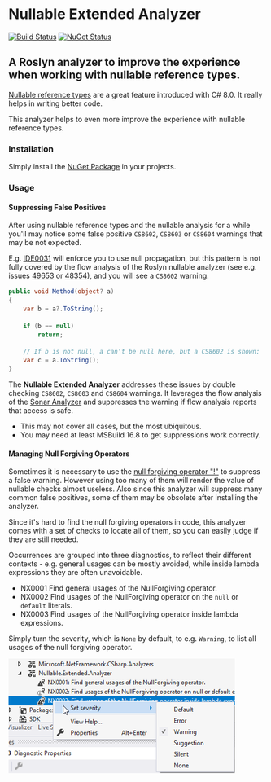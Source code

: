 # Nullable Extended Analyzer 
[![Build Status](https://dev.azure.com/tom-englert/Open%20Source/_apis/build/status/Nullable.Extended.Analyzer?branchName=master)](https://dev.azure.com/tom-englert/Open%20Source/_build/latest?definitionId=39&branchName=master)
[![NuGet Status](https://img.shields.io/nuget/v/Nullable.Extended.Analyzer.svg)](https://www.nuget.org/packages/Nullable.Extended.Analyzer/)

## A Roslyn analyzer to improve the experience when working with nullable reference types.

[Nullable reference types](https://docs.microsoft.com/en-us/dotnet/csharp/nullable-references) 
are a great feature introduced with C# 8.0. It really helps in writing better code.

This analyzer helps to even more improve the experience with nullable reference types.

### Installation

Simply install the [NuGet Package](https://www.nuget.org/packages/Nullable.Extended.Analyzer/) in your projects.

### Usage

#### Suppressing False Positives

After using nullable reference types and the nullable analysis for a while you'll may notice some false positive `CS8602`, `CS8603` or `CS8604` warnings that may be not expected.

E.g. [IDE0031](https://docs.microsoft.com/en-us/dotnet/fundamentals/code-analysis/style-rules/ide0031) will enforce you to use null propagation, 
but this pattern is not fully covered by the flow analysis of the Roslyn nullable analyzer (see e.g. issues [49653](https://github.com/dotnet/roslyn/issues/49653) 
or [48354](https://github.com/dotnet/roslyn/issues/48354)), and you will see a `CS8602` warning:

```c#
public void Method(object? a) 
{
    var b = a?.ToString();

    if (b == null)
        return;

    // If b is not null, a can't be null here, but a CS8602 is shown:
    var c = a.ToString();
}
``` 

The **Nullable Extended Analyzer** addresses these issues by double checking `CS8602`, `CS8603` and `CS8604` warnings.
It leverages the flow analysis of the [Sonar Analyzer](https://github.com/SonarSource/sonar-dotnet) and suppresses the 
warning if flow analysis reports that access is safe.

- This may not cover all cases, but the most ubiquitous.
- You may need at least MSBuild 16.8 to get suppressions work correctly.

#### Managing Null Forgiving Operators

Sometimes it is necessary to use the [null forgiving operator "!"](https://docs.microsoft.com/en-us/dotnet/csharp/language-reference/operators/null-forgiving) to suppress a false warning.
However using too many of them will render the value of nullable checks almost useless.
Also since this analyzer will suppress many common false positives, some of them may be obsolete after installing the analyzer.

Since it's hard to find the null forgiving operators in code, this analyzer comes with a set of checks to locate all of them, so you can easily judge if they are still needed.

Occurrences are grouped into three diagnostics, to reflect their different contexts - e.g. general usages can be mostly avoided, while inside lambda expressions they are often unavoidable.
- NX0001 Find general usages of the NullForgiving operator.
- NX0002 Find usages of the NullForgiving operator on the `null` or `default` literals.
- NX0003 Find usages of the NullForgiving operator inside lambda expressions.

Simply turn the severity, which is `None` by default, to e.g. `Warning`, to list all usages of the null forgiving operator.

![image](assets/NX_0001.png)